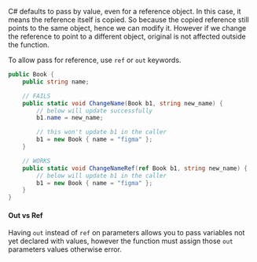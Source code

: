 C# defaults to pass by value, even for a reference object.
In this case, it means the reference itself is copied.
So because the copied reference still points to the same object, hence we can modify it.
However if we change the reference to point to a different object, original is not affected outside the function.

To allow pass for reference, use `ref` or `out` keywords.

```cs
public Book {
	public string name;

	// FAILS
	public static void ChangeName(Book b1, string new_name) {
		// below will update successfully
		b1.name = new_name; 

		// this won't update b1 in the caller
		b1 = new Book { name = "figma" };
	}

	// WORKS
	public static void ChangeNameRef(ref Book b1, string new_name) {
		// below will update b1 in the caller
		b1 = new Book { name = "figma" };
	}
}

```

#### Out vs Ref
Having `out` instead of `ref` on parameters allows you to pass variables not yet declared with values, however the function must assign those `out` parameters values otherwise error.